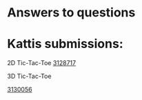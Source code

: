 # Answers to questions


# Kattis submissions:

2D Tic-Tac-Toe
[3128717](https://kth.kattis.com/submissions/3128713)

3D Tic-Tac-Toe

[3130056](https://kth.kattis.com/submissions/3130056)